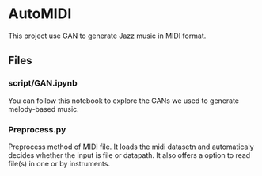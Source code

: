 # AutoMIDI
This project use GAN to generate Jazz music in MIDI format.

## Files

### script/GAN.ipynb
You can follow this notebook to explore the GANs we used to generate melody-based music.

### Preprocess.py
Preprocess method of MIDI file. It loads the midi datasetn and automaticaly decides whether the input is file or datapath. It also offers a option to read file(s) in one or by instruments.
